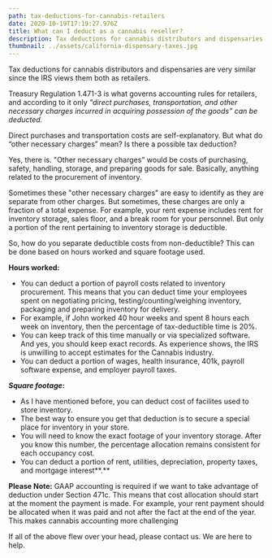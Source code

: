 ```yaml
---
path: tax-deductions-for-cannabis-retailers
date: 2020-10-19T17:19:27.976Z
title: What can I deduct as a cannabis reseller?
description: Tax deductions for cannabis distributors and dispensaries
thumbnail: ../assets/california-dispensary-taxes.jpg
---
```

Tax deductions for cannabis distributors and dispensaries are very similar since the IRS views them both as retailers.

Treasury Regulation 1.471-3 is what governs accounting rules for retailers, and according to it only *"direct purchases, transportation, and other necessary charges incurred in acquiring possession of the goods” can be deducted.*

Direct purchases and transportation costs are self-explanatory. But what do “other necessary charges” mean? Is there a possible tax deduction?

Yes, there is. "Other necessary charges" would be costs of purchasing, safety, handling, storage, and preparing goods for sale. Basically, anything related to the procurement of inventory.

Sometimes these "other necessary charges" are easy to identify as they are separate from other charges. But sometimes, these charges are only a fraction of a total expense. For example, your rent expense includes rent for inventory storage, sales floor, and a break room for your personnel. But only a portion of the rent pertaining to inventory storage is deductible.

So, how do you separate deductible costs from non-deductible? This can be done based on hours worked and square footage used.

**Hours worked:**

* You can deduct a portion of payroll costs related to inventory procurement. This means that you can deduct time your employees spent on negotiating pricing, testing/counting/weighing inventory, packaging and preparing inventory for delivery.
* For example, if John worked 40 hour weeks and spent 8 hours each week on inventory, then the percentage of tax-deductible time is 20%.
* You can keep track of this time manually or via specialized software. And yes, you should keep exact records. As experience shows, the IRS is unwilling to accept estimates for the Cannabis industry.
* You can deduct a portion of wages, health insurance, 401k, payroll software expense, and employer payroll taxes.

***Square footage*:**

* As I have mentioned before, you can deduct cost of facilites used to store inventory.
* The best way to ensure you get that deduction is to secure a special place for inventory in your store.
* You will need to know the exact footage of your inventory storage. After you know this number, the percentage allocation remains consistent for each occupancy cost.
* You can deduct a portion of rent, utilities, depreciation, property taxes, and mortgage interest**.**

**Please Note:** GAAP accounting is required if we want to take advantage of deduction under Section 471c. This means that cost allocation should start at the moment the payment is made. For example, your rent payment should be allocated when it was paid and not after the fact at the end of the year. This makes cannabis accounting more challenging

If all of the above flew over your head, please contact us. We are here to help.